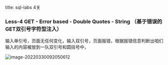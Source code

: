title: sql-labs 4关

### Less-4 GET - Error based - Double Quotes - String （基于错误的GET双引号字符型注入）

输入单引号，页面无任何变化，输入双引号，页面报错，根据报错信息判断出咱们输入的内容被放到一队双引号和圆括号中，

![image-20220330092050612](C:\Users\Lenovo\AppData\Roaming\Typora\typora-user-images\image-20220330092050612.png)